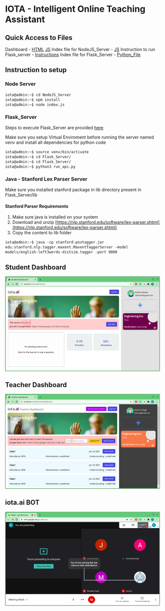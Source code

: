 # IOTA - Intelligent Online Teaching Assistant

## Quick Access to Files

Dashboard - [HTML](NodeJS_Server/dashboard/index.html) [JS](NodeJS_Server/dashboard/index.js)
Index file for NodeJS_Server - [JS](NodeJS_Server/index.js)
Instruction to run Flask_server - [Instructions](Flask_Server/readme.md)
Index file for Flask_Server - [Python_File](Flask_Server/run_api.py)

## Instruction to setup

### Node Server

```console
iota@admin:~$ cd NodeJS_Server
iota@admin:~$ npm install
iota@admin:~$ node index.js
```

### Flask_Server

Steps to execute Flask_Server are provided [here](Flask_Server/readme.md)

Make sure you setup Virtual Enviroment before running the server named venv and install all dependencies for python code

```console
iota@admin:~$ source venv/bin/activate
iota@admin:~$ cd Flask_Server/
iota@admin:~$ cd Flask_Server/
iota@admin:~$ python3 run_api.py 
```
### Java - Stanford Lex Parser Server

Make sure you installed stanford package in lib directory present in Flask_Server/lib

#### Stanford Parser Requirements

1. Make sure java is installed on your system
2. Download and unzip [https://nlp.stanford.edu/software/lex-parser.shtml](https://nlp.stanford.edu/software/lex-parser.shtml)
3. Copy the content to lib folder

```console
iota@admin:~$ java -cp stanford-postagger.jar edu.stanford.nlp.tagger.maxent.MaxentTaggerServer -model models/english-left3words-distsim.tagger -port 9000
```


## Student Dashboard
![Screenshot](assets/s2.png)

## Teacher Dashboard
![Screenshot](assets/s3.png)

## iota.ai BOT
![Screenshot](assets/s4.png)

